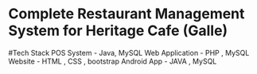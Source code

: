# Complete Restaurant Management System for Heritage Cafe (Galle)
#Tech Stack
POS System - Java, MySQL 
Web Application - PHP , MySQL
Website - HTML , CSS , bootstrap
Android App - JAVA , MySQL
